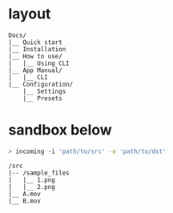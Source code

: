 # layout
```
Docs/
|__ Quick start
|__ Installation
|__ How to use/
|   |__ Using CLI
|__ App Manual/
|   |__ CLI
|__ Configuration/
    |__ Settings
    |__ Presets
```


# sandbox below
```bash
> incoming -i 'path/to/src' -o 'path/to/dst'
```
```
/src                    
|-- /sample_files
|   |__ 1.png
|   |__ 2.png
|__ A.mov
|__ B.mov
```

